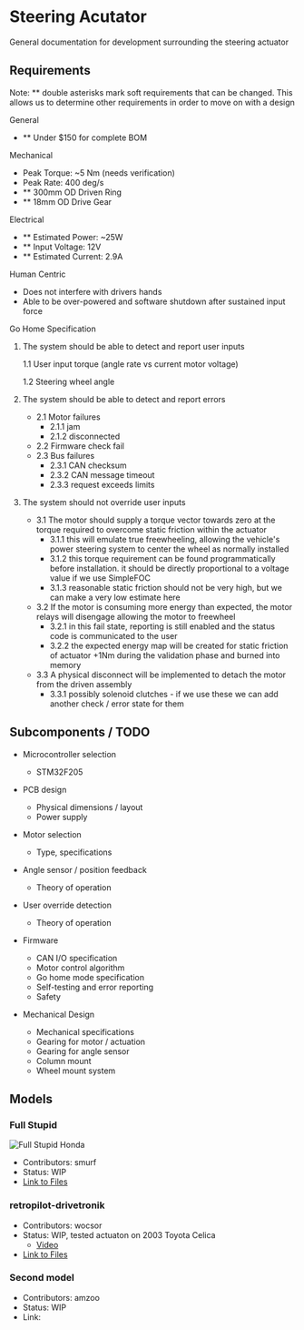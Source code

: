 # Steering Acutator
General documentation for development surrounding the steering actuator

## Requirements
Note: ** double asterisks mark soft requirements that can be changed. This allows us
to determine other requirements in order to move on with a design

General
- ** Under $150 for complete BOM
  
Mechanical
- Peak Torque: ~5 Nm (needs verification)
- Peak Rate: 400 deg/s
- ** 300mm OD Driven Ring
- ** 18mm OD Drive Gear

Electrical
- ** Estimated Power: ~25W
- ** Input Voltage: 12V
- ** Estimated Current: 2.9A

Human Centric
- Does not interfere with drivers hands
- Able to be over-powered and software shutdown after sustained input force

Go Home Specification

1. The system should be able to detect and report user inputs

    1.1 User input torque (angle rate vs current motor voltage)

    1.2 Steering wheel angle

2. The system should be able to detect and report errors

    - 2.1 Motor failures
        - 2.1.1 jam
        - 2.1.2 disconnected
    - 2.2 Firmware check fail
    - 2.3 Bus failures
        - 2.3.1 CAN checksum
        - 2.3.2 CAN message timeout
        - 2.3.3 request exceeds limits
3. The system should not override user inputs
    - 3.1 The motor should supply a torque vector towards zero at the torque required to overcome static friction within the actuator
        - 3.1.1 this will emulate true freewheeling, allowing the vehicle's power steering system to center the wheel as normally installed
        - 3.1.2 this torque requirement can be found programmatically before installation. it should be directly proportional to a voltage value if we use SimpleFOC
        - 3.1.3 reasonable static friction should not be very high, but we can make a very low estimate here
    - 3.2 If the motor is consuming more energy than expected, the motor relays will disengage allowing the motor to freewheel
        - 3.2.1 in this fail state, reporting is still enabled and the status code is communicated to the user
        - 3.2.2 the expected energy map will be created for static friction of actuator +1Nm during the validation phase and burned into memory
    - 3.3 A  physical disconnect will be implemented to detach the motor from the driven assembly
        - 3.3.1 possibly solenoid clutches - if we use these we can add another check / error state for them

## Subcomponents / TODO

- Microcontroller selection

    - STM32F205

- PCB design

    - Physical dimensions / layout
    - Power supply

- Motor selection

    - Type, specifications

- Angle sensor / position feedback

    - Theory of operation

- User override detection

    - Theory of operation

- Firmware

    - CAN I/O specification
    - Motor control algorithm
    - Go home mode specification
    - Self-testing and error reporting
    - Safety

- Mechanical Design

    - Mechanical specifications
    - Gearing for motor / actuation
    - Gearing for angle sensor
    - Column mount
    - Wheel mount system

## Models

### Full Stupid

![Full Stupid Honda](https://media.discordapp.net/attachments/697072551792345099/814937633885126697/honda-entirety.jpg?width=1625&height=1219)

- Contributors: smurf
- Status: WIP
- [Link to Files](https://github.com/RetroPilot/full-stupid/tree/master)

### retropilot-drivetronik

- Contributors: wocsor
- Status: WIP, tested actuaton on 2003 Toyota Celica
    - [Video](https://youtu.be/OpUxE-Uwttc)
- [Link to Files](https://github.com/wocsor/retropilot-drivetronik)

### Second model 

- Contributors: amzoo
- Status: WIP
- Link: 
